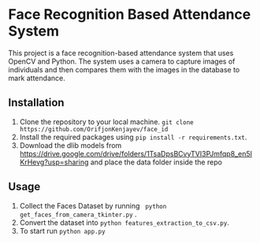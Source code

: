 # Face Recognition Based Attendance System

This project is a face recognition-based attendance system that uses OpenCV and Python. The system uses a camera to capture images of individuals and then compares them with the images in the database to mark attendance.

## Installation

1. Clone the repository to your local machine. ``` git clone https://github.com/OrifjonKenjayev/face_id ```
2. Install the required packages using ```pip install -r requirements.txt```.
3. Download the dlib models from https://drive.google.com/drive/folders/1TsaDpsBCvyTVI3PJmfqp8_en5IKrHevg?usp=sharing and place the data folder inside the repo

## Usage

1. Collect the Faces Dataset by running ``` python get_faces_from_camera_tkinter.py``` .
2. Convert the dataset into ```python features_extraction_to_csv.py```.
3. To start run ```python app.py```






